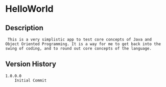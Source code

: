 # HelloWorld

## Description
``` This is a very simplistic app to test core concepts of Java and Object Oriented Programming. It is a way for me to get back into the swing of coding, and to round out core concepts of the language.``` 

## Version History
    1.0.0.0
        Initial Commit